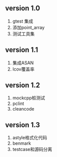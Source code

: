 ## version 1.0
1. gtest 集成
2. 添加point_array
3. 测试工具集

## version 1.1
1. 集成ASAN
2. lcov覆盖率

## version 1.2
1. mockcpp桩测试
2. pclint
4. cleancode
## version 1.3
1. astyle格式化代码
2. benmark
3. testcase和源码分离